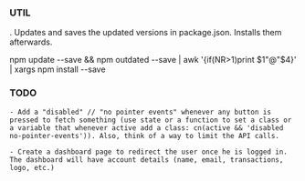 ### UTIL

. Updates and saves the updated versions in package.json. Installs them afterwards.

npm update --save && npm outdated --save | awk '{if(NR>1)print $1"@"$4}' | xargs npm install --save



### TODO

    - Add a "disabled" // "no pointer events" whenever any button is pressed to fetch something (use state or a function to set a class or a variable that whenever active add a class: cn(active && 'disabled no-pointer-events')). Also, think of a way to limit the API calls.

    - Create a dashboard page to redirect the user once he is logged in. The dashboard will have account details (name, email, transactions, logo, etc.)

